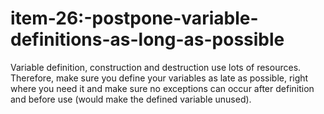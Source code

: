 # item-26:-postpone-variable-definitions-as-long-as-possible

Variable definition, construction and destruction use lots of resources.
Therefore, make sure you define your variables as late as possible,
right where you need it and make sure no exceptions can occur after
definition and before use (would make the defined variable unused).

